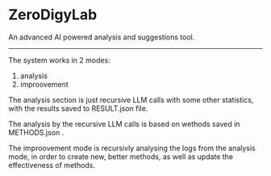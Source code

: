 # ZeroDigyLab
An advanced AI powered analysis and suggestions tool. 

---

The system works in 2 modes: 

1. analysis
2. improovement



The analysis section is just recursive LLM calls with some other statistics, with the results saved to RESULT.json file. 

The analysis by the recursive LLM calls is based on wethods saved in METHODS.json .

The improovement mode is recursivly analysing the logs from the analysis mode, in order to create new, better methods, as well as update the effectiveness of methods. 